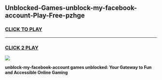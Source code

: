 
## Unblocked-Games-unblock-my-facebook-account-Play-Free-pzhge
<h3>
<a href="https://premium76.site?title=unblock-my-facebook-account&ref=10A">CLICK TO PLAY</a></h3>
<hr>

<h3>
<a href="https://premium76.site?title=unblock-my-facebook-account&ref=10A">CLICK 2 PLAY</a>
  
</h3>

<a href="https://premium76.site?title=unblock-my-facebook-account&ref=10A"><img src="https://clearcache.store/games.png"></a>


**unblock-my-facebook-account games unblocked: Your Gateway to Fun and Accessible Online Gaming**
